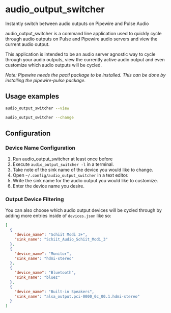 # audio_output_switcher
Instantly switch between audio outputs on Pipewire and Pulse Audio

audio_output_switcher is a command line application used to quickly cycle through audio outputs on Pulse and Pipewire audio servers and view the current audio output.

This application is intended to be an audio server agnostic way to cycle through your audio outputs, view the currently active audio output and even customize which audio
outputs will be cycled.

*Note: Pipewire needs the pactl package to be installed. This can be done by installing the pipewire-pulse package.*

## Usage examples
```bash
audio_output_switcher --view
```
```bash
audio_output_switcher --change
```
## Configuration
### Device Name Configuration
1. Run audio_output_switcher at least once before
2. Execute `audio_output_switcher -l` in a terminal.
3. Take note of the sink name of the device you would like to change.
4. Open `~/.config/audio_output_switcher` in a text editor.
5. Write the sink name for the audio output you would like to customize.
6. Enter the device name you desire.

### Output Device Filtering
You can also choose which audio output devices will be cycled through by adding more entries inside of `devices.json` like so:
```json
[
  {
    "device_name": "Schiit Modi 3+",
    "sink_name": "Schiit_Audio_Schiit_Modi_3"
  },
  {
    "device_name": "Monitor",
    "sink_name": "hdmi-stereo"
  },
  {
    "device_name": "Bluetooth",
    "sink_name": "bluez"
  },
  {
    "device_name": "Built-in Speakers",
    "sink_name": "alsa_output.pci-0000_0c_00.1.hdmi-stereo"
  }
]
```
